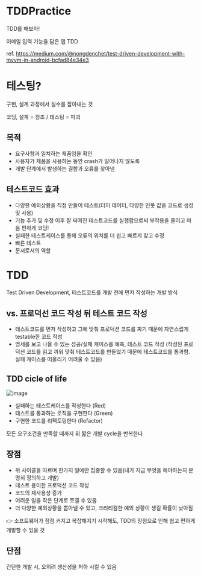 # TDDPractice
TDD를 해보자!

이메일 입력 기능을 담은 앱 TDD

ref. https://medium.com/@nongdenchet/test-driven-development-with-mvvm-in-android-bcfad84e34e3

# 테스팅?
구현, 설계 과정에서 실수를 잡아내는 것

코딩, 설계 = 창조 / 테스팅 = 파괴
## 목적
- 요구사항과 일치하는 제품임을 확인
- 사용자가 제품을 사용하는 동안 crash가 일어나지 않도록
- 개발 단계에서 발생하는 결함과 오류를 찾아냄
## 테스트코드 효과
- 다양한 예외상황을 직접 만들어 테스트(더미 데이터, 다양한 인풋 값을 코드로 생성 및 사용)
- 기능 추가 및 수정 이후 잘 짜여진 테스트코드를 실행함으로써 부작용을 줄이고 마음 편하게 코딩!
- 실패한 테스트케이스를 통해 오류의 위치를 더 쉽고 빠르게 찾고 수정
- 빠른 테스트
- 문서로서의 역할
# TDD
Test Driven Development, 테스트코드를 개발 전에 먼저 작성하는 개발 방식
## vs. 프로덕선 코드 작성 뒤 테스트 코드 작성
- 테스트코드를 먼저 작성하고 그에 맞춰 프로덕션 코드를 짜기 때문에 자연스럽게 testable한 코드 작성
- 명세를 보고 나올 수 있는 성공/실패 케이스를 예측, 테스트 코드 작성
(작성된 프로덕션 코드를 읽고 끼워 맞춰 테스트코드를 만들었기 때문에 테스트코드를 통과함. 실패 케이스를 떠올리기 어려울 수 있음)
## TDD cicle of life
![image](https://user-images.githubusercontent.com/31833972/116834863-f5dce400-abfa-11eb-8657-72ec02955ae7.png)

- 실패하는 테스트케이스를 작성한다 (Red)
- 테스트를 통과하는 로직을 구현한다 (Green)
- 구현한 코드를 리팩토링한다 (Refactor)

모든 요구조건을 만족할 때까지 위 짧은 개발 cycle을 반복한다
## 장점
- 위 사이클을 따르며 한가지 일에만 집중할 수 있음(내가 지금 무엇을 해야하는지 분명히 정의하고 개발)
- 테스트 용이한 프로덕션 코드 작성
- 코드의 재사용성 증가
- 어려운 일을 작은 단계로 쪼갤 수 있음
- 더 다양한 예외상황을 뽑아낼 수 있고, 크리티컬한 예외 상황이 생길 확률이 낮아짐

👉 소프트웨어가 점점 커지고 복잡해지기 시작해도, TDD의 장점으로 인해 쉽고 편하게 개발할 수 있을 것
## 단점
간단한 개발 시, 오히려 생산성을 저하 시킬 수 있음
